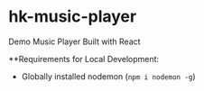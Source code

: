 # hk-music-player

Demo Music Player Built with React

\*\*Requirements for Local Development:

* Globally installed nodemon (`npm i nodemon -g`)
